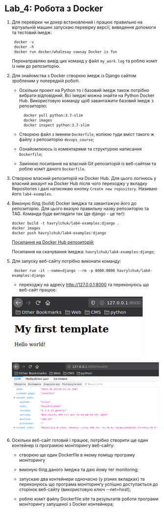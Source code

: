 # Lab_4: Робота з Docker

1. Для перевірки чи докер встановлений і працює правильно на віртуальній машині запускаю перевірку версії, виведення допомоги та тестовий імедж: 
        
        docker -v
        docker -h
        docker run docker/whalesay cowsay Docker is fun
    
    Перенаправляю вивід цих команд у файл `my_work.log` та роблю коміт із ним до репозиторію.
2. Для знайомства з Docker створюю імедж із Django сайтом зробленим у попередній роботі.  
   * Оскільки проект на Python то і базовий імедж також потрібно вибрати відповідний. Всі імеджі можна знайти на Python Docker Hub. Використовую команду щоб завантажити базовий імедж з репозиторію:
         
           docker pull python:3.7-slim
           docker images
           docker inspect python:3.7-slim
           
   * Створюю файл з іменем `Dockerfile`, копіюю туди вміст такого ж файлу з репозиторію `devops_course`;
   * Ознайомлююсь із коментарями та структурою написання `Dockerfile`;
   * Замінюю посилання на власний Git репозиторій із веб-сайтом та роблю коміт даного `Dockerfile`.
3. Створюю власний репозиторій на Docker Hub. Для цього логінюсь у власний аккаунт на Docker Hub після чого переходжу у вкладку Repositories і далі натиснкаю кнопку `Create new repository`. Називаю його `lab4-examples`.
4. Виконую білд (build) Docker імеджа та завантажую його до репозиторію. Для цього вказую правильну назву репозиторію та TAG. Команда буде виглядати так (де django - це тег):
   
       docker build -t havrylchuk/lab4-examples:django .
       docker images
       docker push havrylchuk/lab4-examples:django
       
    [Посилання на Docker Hub репозиторій](https://cloud.docker.com/repository/docker/havrylchuk/lab4-examples);
    
    Посилання на скачування імеджа: `havrylchuk/lab4-examples:django`;
5. Для запуску веб-сайту потрібно виконати команду:
   
        docker run -it --name=django --rm -p 8000:8000 havrylchuk/lab4-examples:django
   
    * переходжу на адресу http://127.0.0.1:8000 та переконуюсь що веб-сайт працює:
    
    ![homepage](images/lab_4_1.png)
    
    ![health](images/lab_4_2.png)
6. Оскільки веб-сайт готовий і працює, потрібно створити ще один контейнер із програмою моніторингу веб-сайту:
    * створюю ще один Dockerfile в якому поміщу програму моніторингу 
    
    * виконую білд даного імеджа та даю йому тег monitoring;
    
    * запускаю два контейнери одночасно (у різних вкладках) та переконуюсь що програма моніторингу успішно доступається до сторінок веб-сайту (використовую ключ --net=host);

    * роблю коміт файлу Dockerfile.site та результатів роботи програми моніторингу запущеної з Docker контейнера;

